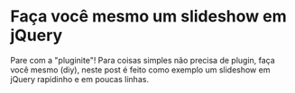 Faça você mesmo um slideshow em jQuery
======================================

Pare com a "pluginite"! Para coisas simples não precisa de plugin, faça você mesmo (diy), neste post é feito como exemplo um slideshow em jQuery rapidinho e em poucas linhas.